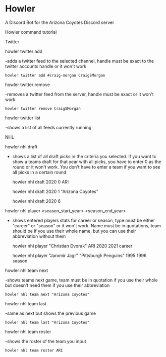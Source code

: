 # Howler
A Discord Bot for the Arizona Coyotes Discord server

Howler command tutorial

Twitter

howler twitter add <channel> <handle>

-adds a twitter feed to the selected channel, handle must be exact to the twitter accounts handle or it won't work

	howler twitter add #craig-morgan CraigSMorgan

howler twitter remove <handle>

-removes a twitter feed from the server, handle must be exact or it won't work

	howler twitter remove CraigSMorgan

howler twitter list

-shows a list of all feeds currently running

NHL

howler nhl draft <year> <round> <team>

- shows a list of all draft picks in the criteria you selected. If you want to show a teams draft for that year with all picks, 
you have to enter 0 as the round or it won't work. You don't have to enter a team if you want to see all picks in a certain round

	howler nhl draft 2020 0 ARI
	
	howler nhl draft 2020 1 "Arizona Coyotes"
	
	howler nhl draft 2020 6

howler nhl player <name> <team> <season_start_year> <season_end_year> <type>

- shows entered players stats for career or season, type must be either "career" or "season" or it won't work. Name must be in quotations,
team should be if you use their whole name, but you can use their abbreviation without them

	howler nhl player "Christian Dvorak" ARI 2020 2021 career
	
	howler nhl player "Jaromir Jagr" "Pittsburgh Penguins" 1995 1996 season

howler nhl team next <team>

-shows teams next game, team must be in quotation if you use their whole but doesn't need them if you use their abbreviation

	howler nhl team next "Arizona Coyotes"

howler nhl team last <team>

-same as next but shows the previous game

	howler nhl team last "Arizona Coyotes"

howler nhl team roster <team>

-shows the roster of the team you input

	howler nhl team roster ARI
